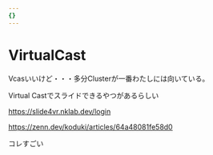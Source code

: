 ```yaml
---
{}
---
```

# VirtualCast

Vcasいいけど・・・多分Clusterが一番わたしには向いている。

Virtual Castでスライドできるやつがあるらしい

https://slide4vr.nklab.dev/login

https://zenn.dev/koduki/articles/64a48081fe58d0

コレすごい